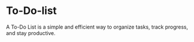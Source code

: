 # To-Do-list
A To-Do List is a simple and efficient way to organize tasks, track progress, and stay productive.
